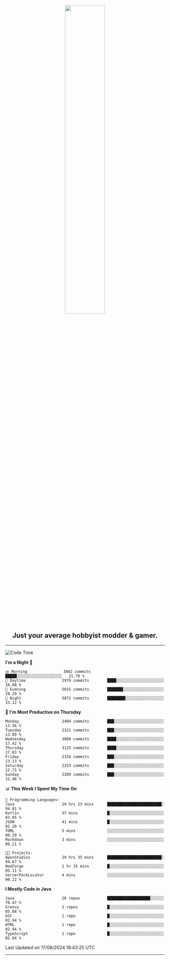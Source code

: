 <div align="center">
  <a href="https://apexmodder.xyz/"><img width="50%" height="50%" src="https://i.imgur.com/pc4HkGz.png"></a>
</div>
<h2 align="center">Just your average hobbyist modder & gamer.</h2>

---

<!--START_SECTION:waka-->
![Code Time](http://img.shields.io/badge/Code%20Time-1%2C360%20hrs%2049%20mins-blue)

**I'm a Night 🦉** 

```text
🌞 Morning                3862 commits        █████░░░░░░░░░░░░░░░░░░░░   21.78 % 
🌆 Daytime                2979 commits        ████░░░░░░░░░░░░░░░░░░░░░   16.80 % 
🌃 Evening                5015 commits        ███████░░░░░░░░░░░░░░░░░░   28.29 % 
🌙 Night                  5872 commits        ████████░░░░░░░░░░░░░░░░░   33.12 % 
```
📅 **I'm Most Productive on Thursday** 

```text
Monday                   2404 commits        ███░░░░░░░░░░░░░░░░░░░░░░   13.56 % 
Tuesday                  2321 commits        ███░░░░░░░░░░░░░░░░░░░░░░   13.09 % 
Wednesday                3088 commits        ████░░░░░░░░░░░░░░░░░░░░░   17.42 % 
Thursday                 3125 commits        ████░░░░░░░░░░░░░░░░░░░░░   17.63 % 
Friday                   2328 commits        ███░░░░░░░░░░░░░░░░░░░░░░   13.13 % 
Saturday                 2253 commits        ███░░░░░░░░░░░░░░░░░░░░░░   12.71 % 
Sunday                   2209 commits        ███░░░░░░░░░░░░░░░░░░░░░░   12.46 % 
```


📊 **This Week I Spent My Time On** 

```text
💬 Programming Languages: 
Java                     29 hrs 23 mins      ████████████████████████░   94.01 % 
Kotlin                   57 mins             █░░░░░░░░░░░░░░░░░░░░░░░░   03.05 % 
JSON                     41 mins             █░░░░░░░░░░░░░░░░░░░░░░░░   02.20 % 
TOML                     5 mins              ░░░░░░░░░░░░░░░░░░░░░░░░░   00.29 % 
Markdown                 3 mins              ░░░░░░░░░░░░░░░░░░░░░░░░░   00.21 % 

🐱‍💻 Projects: 
ApexStudios              29 hrs 35 mins      ████████████████████████░   94.67 % 
NeoForge                 1 hr 35 mins        █░░░░░░░░░░░░░░░░░░░░░░░░   05.11 % 
ServerPackLocator        4 mins              ░░░░░░░░░░░░░░░░░░░░░░░░░   00.22 % 
```

**I Mostly Code in Java** 

```text
Java                     26 repos            ███████████████████░░░░░░   76.47 % 
Groovy                   2 repos             █░░░░░░░░░░░░░░░░░░░░░░░░   05.88 % 
GSC                      1 repo              █░░░░░░░░░░░░░░░░░░░░░░░░   02.94 % 
HTML                     1 repo              █░░░░░░░░░░░░░░░░░░░░░░░░   02.94 % 
TypeScript               1 repo              █░░░░░░░░░░░░░░░░░░░░░░░░   02.94 % 
```




 Last Updated on 17/08/2024 18:43:25 UTC
<!--END_SECTION:waka-->

---
